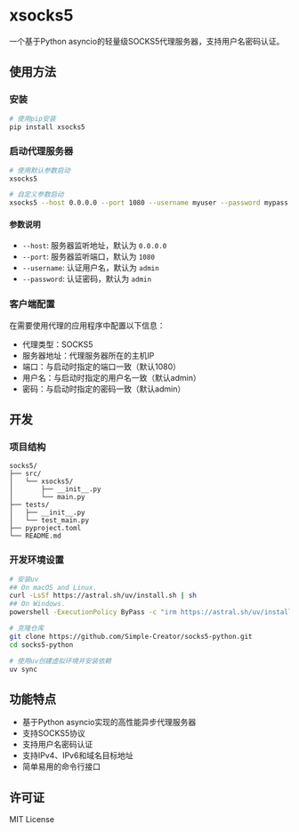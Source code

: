 # xsocks5

一个基于Python asyncio的轻量级SOCKS5代理服务器，支持用户名密码认证。

## 使用方法

### 安装

```bash
# 使用pip安装
pip install xsocks5
```

### 启动代理服务器

```bash
# 使用默认参数启动
xsocks5

# 自定义参数启动
xsocks5 --host 0.0.0.0 --port 1080 --username myuser --password mypass
```

#### 参数说明

- `--host`: 服务器监听地址，默认为 `0.0.0.0`
- `--port`: 服务器监听端口，默认为 `1080`
- `--username`: 认证用户名，默认为 `admin`
- `--password`: 认证密码，默认为 `admin`

### 客户端配置

在需要使用代理的应用程序中配置以下信息：

- 代理类型：SOCKS5
- 服务器地址：代理服务器所在的主机IP
- 端口：与启动时指定的端口一致（默认1080）
- 用户名：与启动时指定的用户名一致（默认admin）
- 密码：与启动时指定的密码一致（默认admin）

## 开发

### 项目结构

```
socks5/
├── src/
│   └── xsocks5/
│       ├── __init__.py
│       └── main.py
├── tests/
│   ├── __init__.py
│   └── test_main.py
├── pyproject.toml
└── README.md
```

### 开发环境设置

```bash
# 安装uv
## On macOS and Linux.
curl -LsSf https://astral.sh/uv/install.sh | sh
## On Windows.
powershell -ExecutionPolicy ByPass -c "irm https://astral.sh/uv/install.ps1 | iex"

# 克隆仓库
git clone https://github.com/Simple-Creator/socks5-python.git
cd socks5-python

# 使用uv创建虚拟环境并安装依赖
uv sync
```

## 功能特点

- 基于Python asyncio实现的高性能异步代理服务器
- 支持SOCKS5协议
- 支持用户名密码认证
- 支持IPv4、IPv6和域名目标地址
- 简单易用的命令行接口

## 许可证

MIT License